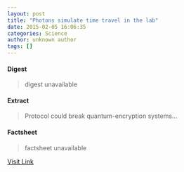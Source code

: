 ```yaml
---
layout: post
title: "Photons simulate time travel in the lab"
date: 2015-02-05 16:06:35
categories: Science
author: unknown author
tags: []
---
```



#### Digest
>digest unavailable

#### Extract
>Protocol could break quantum-encryption systems...

#### Factsheet
>factsheet unavailable

[Visit Link](http://feedproxy.google.com/~r/PhysicsWorld/~3/dyA4O-TM2ns/photons-simulate-time-travel-in-the-lab)


